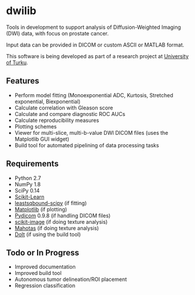 dwilib
======

Tools in development to support analysis of Diffusion-Weighted Imaging (DWI)
data, with focus on prostate cancer.

Input data can be provided in DICOM or custom ASCII or MATLAB format.

This software is being developed as part of a research project at [University
of Turku](http://www.utu.fi/).

Features
--------
- Perform model fitting (Monoexponential ADC, Kurtosis, Stretched exponential,
  Biexponential)
- Calculate correlation with Gleason score
- Calculate and compare diagnostic ROC AUCs
- Calculate reproducibility measures
- Plotting schemes
- Viewer for multi-slice, multi-b-value DWI DICOM files (uses the Matplotlib GUI
  widget)
- Build tool for automated pipelining of data processing tasks

Requirements
------------
- Python 2.7
- NumPy 1.8
- SciPy 0.14
- [Scikit-Learn](http://scikit-learn.org/)
- [leastsqbound-scipy](https://github.com/jjhelmus/leastsqbound-scipy) (if
  fitting)
- [Matplotlib](http://matplotlib.org/) (if plotting)
- [Pydicom](https://code.google.com/p/pydicom/) 0.9.8 (if handling DICOM files)
- [scikit-image](http://scikit-image.org/) (if doing texture analysis)
- [Mahotas](http://luispedro.org/software/mahotas/) (if doing texture analysis)
- [DoIt](http://pydoit.org/) (if using the build tool)

Todo or In Progress
-------------------
- Improved documentation
- Improved build tool
- Autonomous tumor delineation/ROI placement
- Regression classification
